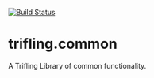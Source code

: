[![Build Status](https://travis-ci.org/JamesHough/trifling.common.svg?branch=master)](https://travis-ci.org/JamesHough/trifling.common)

# trifling.common
A Trifling Library of common functionality.
